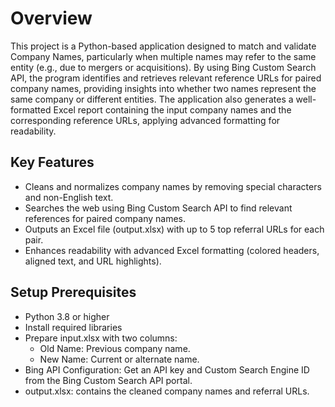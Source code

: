 # **Overview**

This project is a Python-based application designed to match and validate Company Names, particularly when multiple names may refer to the same entity (e.g., due to mergers or acquisitions). By using Bing Custom Search API, the program identifies and retrieves relevant reference URLs for paired company names, providing insights into whether two names represent the same company or different entities. The application also generates a well-formatted Excel report containing the input company names and the corresponding reference URLs, applying advanced formatting for readability.

## **Key Features**

- Cleans and normalizes company names by removing special characters and non-English text.
- Searches the web using Bing Custom Search API to find relevant references for paired company names.
- Outputs an Excel file (output.xlsx) with up to 5 top referral URLs for each pair.
- Enhances readability with advanced Excel formatting (colored headers, aligned text, and URL highlights).

## **Setup Prerequisites**

* Python 3.8 or higher
* Install required libraries
* Prepare input.xlsx with two columns:
  - Old Name: Previous company name.
  - New Name: Current or alternate name.
* Bing API Configuration: Get an API key and Custom Search Engine ID from the Bing Custom Search API portal.
* output.xlsx: contains the cleaned company names and referral URLs.
